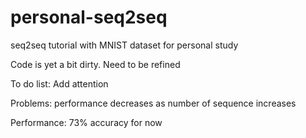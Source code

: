 # personal-seq2seq
seq2seq tutorial with MNIST dataset for personal study

Code is yet a bit dirty. Need to be refined


To do list: Add attention

Problems: performance decreases as number of sequence increases

Performance: 73% accuracy for now
